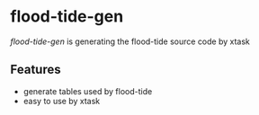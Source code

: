 # flood-tide-gen

*flood-tide-gen* is generating the flood-tide source code by xtask

## Features

- generate tables used by flood-tide
- easy to use by xtask

